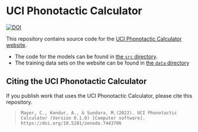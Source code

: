 # UCI Phonotactic Calculator

[![DOI](https://zenodo.org/badge/476894916.svg)](https://zenodo.org/badge/latestdoi/476894916)

This repository contains source code for the [UCI Phonotactic Calculator website](https://phonotactics.socsci.uci.edu/).

* The code for the models can be found in [the `src` directory](https://github.com/connormayer/uci_phonotactic_calculator/tree/main/src).
* The training data sets on the website can be found in [the `data` directory](https://github.com/connormayer/uci_phonotactic_calculator/tree/main/data)

## Citing the UCI Phonotactic Calculator

If you publish work that uses the UCI Phonotactic Calculator, please cite this repository.

> `Mayer, C., Kondur, A., & Sundara, M.(2022). UCI Phonotactic Calculator (Version 0.1.0) [Computer software]. https://doi.org/10.5281/zenodo.7443706`
